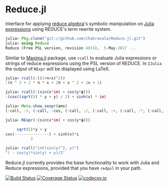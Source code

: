 # Reduce.jl

Interface for applying [reduce algebra](http://www.reduce-algebra.com/index.htm)'s symbolic manipulation on [Julia expressions](https://docs.julialang.org/en/latest/manual/metaprogramming) using REDUCE's term rewrite system.

```Julia
julia> Pkg.clone("git://github.com/chakravala/Reduce.jl.git")
julia> using Reduce
Reduce (Free PSL version, revision 4015),  5-May-2017 ...
```
Similar to [Maxima.jl](https://github.com/nsmith5/Maxima.jl) package, use `rcall` to evaluate Julia expressions or strings of reduce expressions using the PSL version of REDUCE. In `IJulia` the output of `RExpr` will be displayed using LaTeX.
```Julia
julia> rcall(:((1+π+x)^2))
:(π ^ 2 + 2 * π * x + 2π + x ^ 2 + 2x + 1)

julia> rcall(:(sin(x*im) + cos(y*ϕ)))
:(cos((sqrt(5) * y + y) / 2) + sinh(x) * im)

julia> Meta.show_sexpr(ans)
(:call, :+, (:call, :cos, (:call, :/, (:call, :+, (:call, :*, (:call, :sqrt, 5), :y), :y), 2)), (:call, :*, (:call, :sinh, :x), :im))

julia> RExpr(:(sin(x*im) + cos(y*ϕ)))

     sqrt(5)*y + y
cos(---------------) + sinh(x)*i
           2

julia> rcall("int(sin(y)^2, y)")
"( - cos(y)*sin(y) + y)/2"
```
Reduce.jl currently provides the base functionality to work with Julia and Reduce expressions, provided that you have `redpsl` in your path.


[![Build Status](https://travis-ci.org/chakravala/Reduce.jl.svg?branch=master)](https://travis-ci.org/chakravala/Reduce.jl) [![Coverage Status](https://coveralls.io/repos/chakravala/Reduce.jl/badge.svg?branch=master&service=github)](https://coveralls.io/github/chakravala/Reduce.jl?branch=master) [![codecov.io](http://codecov.io/github/chakravala/Reduce.jl/coverage.svg?branch=master)](http://codecov.io/github/chakravala/Reduce.jl?branch=master)
